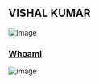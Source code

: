 ## VISHAL KUMAR
![image](https://qph.ec.quoracdn.net/main-qimg-79d77e3edbad4e35785402b59ce42b91-c)
### [WhoamI](#WhoamI)

![image](https://qph.fs.quoracdn.net/main-thumb-113402770-200-agpgpkvhzjjshtivxogrhwsfhnewqzno.jpeg)
